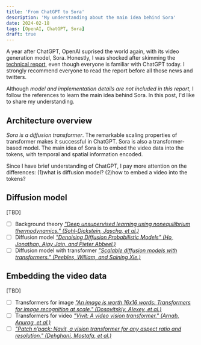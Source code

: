 ```yaml
---
title: 'From ChatGPT to Sora'
description: 'My understanding about the main idea behind Sora'
date: 2024-02-18
tags: [OpenAI, ChatGPT, Sora]
draft: true
---
```


A year after ChatGPT, OpenAI suprised the world again, with its video generation model, Sora. Honestly, I was shocked after skimming the [technical report](https://openai.com/research/video-generation-models-as-world-simulators), even though everyone is familiar with ChatGPT today. I strongly recommend everyone to read the report before all those news and twitters.

Although _model and implementation details are not included in this report_, I follow the references to learn the main idea behind Sora. In this post, I'd like to share my understanding.

## Architecture overview

_Sora is a diffusion transformer_. The remarkable scaling properties of transformer makes it successful in ChatGPT. Sora is also a transformer-based model. The main idea of Sora is to embed the video data into the tokens, with temporal and spatial information encoded.

Since I have brief understanding of ChatGPT, I pay more attention on the differences:
(1)what is diffusion model?
(2)how to embed a video into the tokens?

## Diffusion model

[TBD]

- [ ] Background theory _["Deep unsupervised learning using nonequilibrium thermodynamics." (Sohl-Dickstein, Jascha, et al.)](https://arxiv.org/pdf/1503.03585.pdf)_
- [ ] Diffusion model _["Denoising Diffusion Probabilistic Models" (Ho, Jonathan, Ajay Jain, and Pieter Abbeel.)](https://arxiv.org/pdf/2006.11239.pdf)_
- [ ] Diffusion model with transformer _["Scalable diffusion models with transformers." (Peebles, William, and Saining Xie.)](https://arxiv.org/pdf/2212.09748.pdf)_

## Embedding the video data

[TBD]

- [ ] Transformers for image _["An image is worth 16x16 words: Transformers for image recognition at scale." (Dosovitskiy, Alexey, et al.)](https://arxiv.org/pdf/2010.11929.pdf)_
- [ ] Transformers for video _["Vivit: A video vision transformer." (Arnab, Anurag, et al.)](https://arxiv.org/pdf/2103.15691.pdf)_
- [ ] _["Patch n’pack: Navit, a vision transformer for any aspect ratio and resolution." (Dehghani, Mostafa, et al.)](https://arxiv.org/pdf/2307.06304.pdf)_
